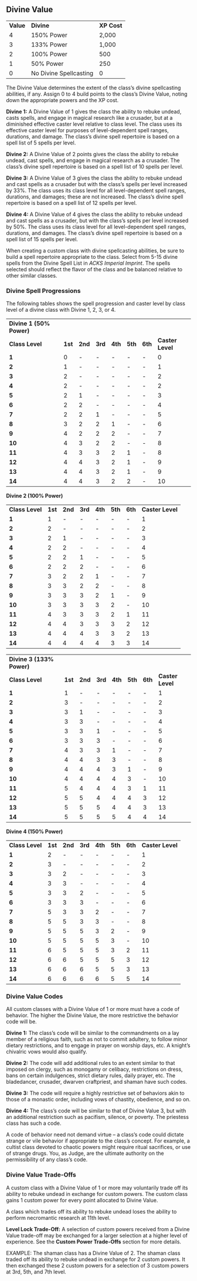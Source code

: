 ## Divine Value

|  |  |  |
| --- | --- | --- |
| **Value** | **Divine** | **XP Cost** |
| 4 | 150% Power | 2,000 |
| 3 | 133% Power | 1,000 |
| 2 | 100% Power | 500 |
| 1 | 50% Power | 250 |
| 0 | No Divine Spellcasting | 0 |

The Divine Value determines the extent of the class’s divine spellcasting abilities, if any. Assign 0 to 4 build points to the class’s Divine Value, noting down the appropriate powers and the XP cost.

**Divine 1:** A Divine Value of 1 gives the class the ability to rebuke undead, casts spells, and engage in magical research like a crusader, but at a diminished effective caster level relative to class level. The class uses its effective caster level for purposes of level-dependent spell ranges, durations, and damage. The class’s divine spell repertoire is based on a spell list of 5 spells per level.

**Divine 2:** A Divine Value of 2 points gives the class the ability to rebuke undead, cast spells, and engage in magical research as a crusader. The class’s divine spell repertoire is based on a spell list of 10 spells per level.

**Divine 3:** A Divine Value of 3 gives the class the ability to rebuke undead and cast spells as a crusader but with the class’s spells per level increased by 33%. The class uses its class level for all level-dependent spell ranges, durations, and damages; these are not increased. The class’s divine spell repertoire is based on a spell list of 12 spells per level.

**Divine 4:** A Divine Value of 4 gives the class the ability to rebuke undead and cast spells as a crusader, but with the class’s spells per level increased by 50%. The class uses its class level for all level-dependent spell ranges, durations, and damages. The class’s divine spell repertoire is based on a spell list of 15 spells per level.

When creating a custom class with divine spellcasting abilities, be sure to build a spell repertoire appropriate to the class. Select from 5-15 divine spells from the Divine Spell List in *ACKS Imperial Imprint*. The spells selected should reflect the flavor of the class and be balanced relative to other similar classes.

### Divine Spell Progressions

The following tables shows the spell progression and caster level by class level of a divine class with Divine 1, 2, 3, or 4.

|  |  |  |  |  |  |  |  |
| --- | --- | --- | --- | --- | --- | --- | --- |
| **Divine 1 (50% Power)** | | | | | | | |
| **Class**  **Level** | **1st** | **2nd** | **3rd** | **4th** | **5th** | **6th** | **Caster**  **Level** |
| **1** | 0 | - | - | - | - | - | 0 |
| **2** | 1 | - | - | - | - | - | 1 |
| **3** | 2 | - | - | - | - | - | 2 |
| **4** | 2 | - | - | - | - | - | 2 |
| **5** | 2 | 1 | - | - | - | - | 3 |
| **6** | 2 | 2 | - | - | - | - | 4 |
| **7** | 2 | 2 | 1 | - | - | - | 5 |
| **8** | 3 | 2 | 2 | 1 | - | - | 6 |
| **9** | 4 | 2 | 2 | 2 | - | - | 7 |
| **10** | 4 | 3 | 2 | 2 | - | - | 8 |
| **11** | 4 | 3 | 3 | 2 | 1 | - | 8 |
| **12** | 4 | 4 | 3 | 2 | 1 | - | 9 |
| **13** | 4 | 4 | 3 | 2 | 1 | - | 9 |
| **14** | 4 | 4 | 3 | 2 | 2 | - | 10 |

**Divine 2 (100% Power)**

|  |  |  |  |  |  |  |  |
| --- | --- | --- | --- | --- | --- | --- | --- |
| **Class**  **Level** | **1st** | **2nd** | **3rd** | **4th** | **5th** | **6th** | **Caster**  **Level** |
| **1** | 1 | - | - | - | - | - | 1 |
| **2** | 2 | - | - | - | - | - | 2 |
| **3** | 2 | 1 | - | - | - | - | 3 |
| **4** | 2 | 2 | - | - | - | - | 4 |
| **5** | 2 | 2 | 1 | - | - | - | 5 |
| **6** | 2 | 2 | 2 | - | - | - | 6 |
| **7** | 3 | 2 | 2 | 1 | - | - | 7 |
| **8** | 3 | 3 | 2 | 2 | - | - | 8 |
| **9** | 3 | 3 | 3 | 2 | 1 | - | 9 |
| **10** | 3 | 3 | 3 | 3 | 2 | - | 10 |
| **11** | 4 | 3 | 3 | 3 | 2 | 1 | 11 |
| **12** | 4 | 4 | 3 | 3 | 3 | 2 | 12 |
| **13** | 4 | 4 | 4 | 3 | 3 | 2 | 13 |
| **14** | 4 | 4 | 4 | 4 | 3 | 3 | 14 |

|  |  |  |  |  |  |  |  |
| --- | --- | --- | --- | --- | --- | --- | --- |
| **Divine 3 (133% Power)** | | | | | | | |
| **Class**  **Level** | **1st** | **2nd** | **3rd** | **4th** | **5th** | **6th** | **Caster**  **Level** |
| **1** | 1 | - | - | - | - | - | 1 |
| **2** | 3 | - | - | - | - | - | 2 |
| **3** | 3 | 1 | - | - | - | - | 3 |
| **4** | 3 | 3 | - | - | - | - | 4 |
| **5** | 3 | 3 | 1 | - | - | - | 5 |
| **6** | 3 | 3 | 3 | - | - | - | 6 |
| **7** | 4 | 3 | 3 | 1 | - | - | 7 |
| **8** | 4 | 4 | 3 | 3 | - | - | 8 |
| **9** | 4 | 4 | 4 | 3 | 1 | - | 9 |
| **10** | 4 | 4 | 4 | 4 | 3 | - | 10 |
| **11** | 5 | 4 | 4 | 4 | 3 | 1 | 11 |
| **12** | 5 | 5 | 4 | 4 | 4 | 3 | 12 |
| **13** | 5 | 5 | 5 | 4 | 4 | 3 | 13 |
| **14** | 5 | 5 | 5 | 5 | 4 | 4 | 14 |

**Divine 4 (150% Power)**

|  |  |  |  |  |  |  |  |
| --- | --- | --- | --- | --- | --- | --- | --- |
| **Class**  **Level** | **1st** | **2nd** | **3rd** | **4th** | **5th** | **6th** | **Caster**  **Level** |
| **1** | 2 | - | - | - | - | - | 1 |
| **2** | 3 | - | - | - | - | - | 2 |
| **3** | 3 | 2 | - | - | - | - | 3 |
| **4** | 3 | 3 | - | - | - | - | 4 |
| **5** | 3 | 3 | 2 | - | - | - | 5 |
| **6** | 3 | 3 | 3 | - | - | - | 6 |
| **7** | 5 | 3 | 3 | 2 | - | - | 7 |
| **8** | 5 | 5 | 3 | 3 | - | - | 8 |
| **9** | 5 | 5 | 5 | 3 | 2 | - | 9 |
| **10** | 5 | 5 | 5 | 5 | 3 | - | 10 |
| **11** | 6 | 5 | 5 | 5 | 3 | 2 | 11 |
| **12** | 6 | 6 | 5 | 5 | 5 | 3 | 12 |
| **13** | 6 | 6 | 6 | 5 | 5 | 3 | 13 |
| **14** | 6 | 6 | 6 | 6 | 5 | 5 | 14 |

### Divine Value Codes

All custom classes with a Divine Value of 1 or more must have a code of behavior. The higher the Divine Value, the more restrictive the behavior code will be.

**Divine 1:** The class’s code will be similar to the commandments on a lay member of a religious faith, such as not to commit adultery, to follow minor dietary restrictions, and to engage in prayer on worship days, etc. A knight’s chivalric vows would also qualify.

**Divine 2:** The code will add additional rules to an extent similar to that imposed on clergy, such as monogamy or celibacy, restrictions on dress, bans on certain indulgences, strict dietary rules, daily prayer, etc. The bladedancer, crusader, dwarven craftpriest, and shaman have such codes.

**Divine 3:** The code will require a highly restrictive set of behaviors akin to those of a monastic order, including vows of chastity, obedience, and so on.

**Divine 4:** The class’s code will be similar to that of Divine Value 3, but with an additional restriction such as pacifism, silence, or poverty. The priestess class has such a code.

A code of behavior need not demand virtue – a class’s code could dictate strange or vile behavior if appropriate to the class’s concept. For example, a cultist class devoted to chaotic powers might require ritual sacrifices, or use of strange drugs. You, as Judge, are the ultimate authority on the permissibility of any class’s code.

### Divine Value Trade-Offs

A custom class with a Divine Value of 1 or more may voluntarily trade off its ability to rebuke undead in exchange for custom powers. The custom class gains 1 custom power for every point allocated to Divine Value.

A class which trades off its ability to rebuke undead loses the ability to perform necromantic research at 11th level.

**Level Lock Trade-Off:** A selection of custom powers received from a Divine Value trade-off may be exchanged for a larger selection at a higher level of experience. See the **Custom Power Trade-Offs** section for more details.

EXAMPLE: The shaman class has a Divine Value of 2. The shaman class traded off its ability to rebuke undead in exchange for 2 custom powers. It then exchanged these 2 custom powers for a selection of 3 custom powers at 3rd, 5th, and 7th level.
